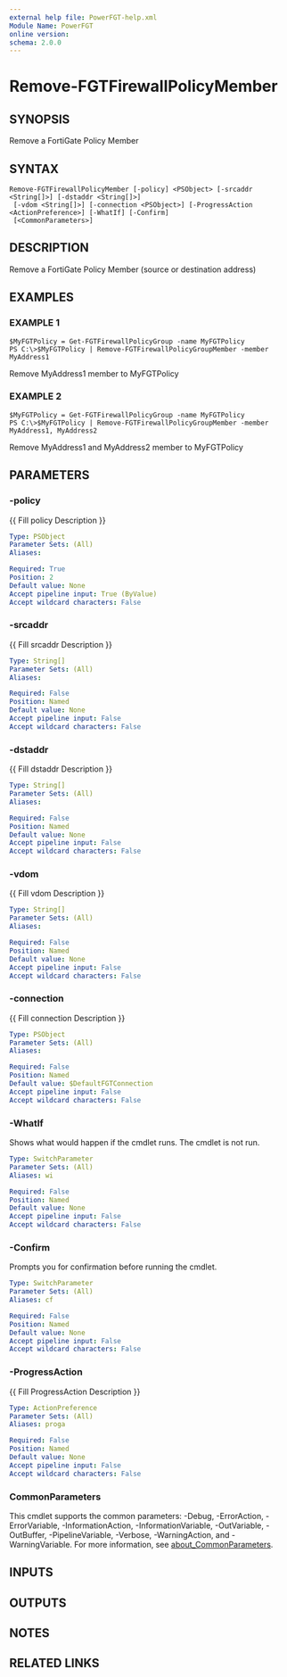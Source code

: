 ```yaml
---
external help file: PowerFGT-help.xml
Module Name: PowerFGT
online version:
schema: 2.0.0
---
```


# Remove-FGTFirewallPolicyMember

## SYNOPSIS
Remove a FortiGate Policy Member

## SYNTAX

```
Remove-FGTFirewallPolicyMember [-policy] <PSObject> [-srcaddr <String[]>] [-dstaddr <String[]>]
 [-vdom <String[]>] [-connection <PSObject>] [-ProgressAction <ActionPreference>] [-WhatIf] [-Confirm]
 [<CommonParameters>]
```

## DESCRIPTION
Remove a FortiGate Policy Member (source or destination address)

## EXAMPLES

### EXAMPLE 1
```
$MyFGTPolicy = Get-FGTFirewallPolicyGroup -name MyFGTPolicy
PS C:\>$MyFGTPolicy | Remove-FGTFirewallPolicyGroupMember -member MyAddress1
```

Remove MyAddress1 member to MyFGTPolicy

### EXAMPLE 2
```
$MyFGTPolicy = Get-FGTFirewallPolicyGroup -name MyFGTPolicy
PS C:\>$MyFGTPolicy | Remove-FGTFirewallPolicyGroupMember -member MyAddress1, MyAddress2
```

Remove MyAddress1 and MyAddress2 member to MyFGTPolicy

## PARAMETERS

### -policy
{{ Fill policy Description }}

```yaml
Type: PSObject
Parameter Sets: (All)
Aliases:

Required: True
Position: 2
Default value: None
Accept pipeline input: True (ByValue)
Accept wildcard characters: False
```

### -srcaddr
{{ Fill srcaddr Description }}

```yaml
Type: String[]
Parameter Sets: (All)
Aliases:

Required: False
Position: Named
Default value: None
Accept pipeline input: False
Accept wildcard characters: False
```

### -dstaddr
{{ Fill dstaddr Description }}

```yaml
Type: String[]
Parameter Sets: (All)
Aliases:

Required: False
Position: Named
Default value: None
Accept pipeline input: False
Accept wildcard characters: False
```

### -vdom
{{ Fill vdom Description }}

```yaml
Type: String[]
Parameter Sets: (All)
Aliases:

Required: False
Position: Named
Default value: None
Accept pipeline input: False
Accept wildcard characters: False
```

### -connection
{{ Fill connection Description }}

```yaml
Type: PSObject
Parameter Sets: (All)
Aliases:

Required: False
Position: Named
Default value: $DefaultFGTConnection
Accept pipeline input: False
Accept wildcard characters: False
```

### -WhatIf
Shows what would happen if the cmdlet runs.
The cmdlet is not run.

```yaml
Type: SwitchParameter
Parameter Sets: (All)
Aliases: wi

Required: False
Position: Named
Default value: None
Accept pipeline input: False
Accept wildcard characters: False
```

### -Confirm
Prompts you for confirmation before running the cmdlet.

```yaml
Type: SwitchParameter
Parameter Sets: (All)
Aliases: cf

Required: False
Position: Named
Default value: None
Accept pipeline input: False
Accept wildcard characters: False
```

### -ProgressAction
{{ Fill ProgressAction Description }}

```yaml
Type: ActionPreference
Parameter Sets: (All)
Aliases: proga

Required: False
Position: Named
Default value: None
Accept pipeline input: False
Accept wildcard characters: False
```

### CommonParameters
This cmdlet supports the common parameters: -Debug, -ErrorAction, -ErrorVariable, -InformationAction, -InformationVariable, -OutVariable, -OutBuffer, -PipelineVariable, -Verbose, -WarningAction, and -WarningVariable. For more information, see [about_CommonParameters](http://go.microsoft.com/fwlink/?LinkID=113216).

## INPUTS

## OUTPUTS

## NOTES

## RELATED LINKS
